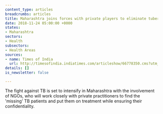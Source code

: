 ```yaml
---
content_type: articles
breadcrumbs: articles
title: Maharashtra joins forces with private players to eliminate tuberculosis
date: 2018-11-24 05:00:00 +0000
states:
- Maharashtra
sectors:
- Health
subsectors:
- Health Areas
sources:
- name: Times of India
  url: http://timesofindia.indiatimes.com/articleshow/66778350.cms?utm_source=contentofinterest&utm_medium=text&utm_campaign=cppst
details: []
is_newsletter: false

---
```

The fight against TB is set to intensify in Maharashtra with the involvement of NGOs, who will work closely with private practitioners to find the 'missing' TB patients and put them on treatment while ensuring their confidentiality.
